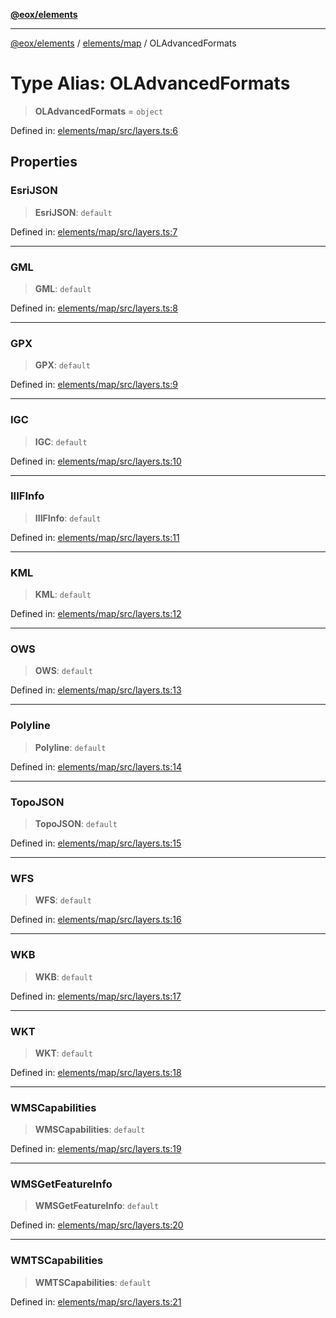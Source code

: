 [**@eox/elements**](../../../README.md)

***

[@eox/elements](../../../modules.md) / [elements/map](../README.md) / OLAdvancedFormats

# Type Alias: OLAdvancedFormats

> **OLAdvancedFormats** = `object`

Defined in: [elements/map/src/layers.ts:6](https://github.com/EOX-A/EOxElements/blob/2959304700f39ffdecbdb918952cf7500528a204/elements/map/src/layers.ts#L6)

## Properties

### EsriJSON

> **EsriJSON**: `default`

Defined in: [elements/map/src/layers.ts:7](https://github.com/EOX-A/EOxElements/blob/2959304700f39ffdecbdb918952cf7500528a204/elements/map/src/layers.ts#L7)

***

### GML

> **GML**: `default`

Defined in: [elements/map/src/layers.ts:8](https://github.com/EOX-A/EOxElements/blob/2959304700f39ffdecbdb918952cf7500528a204/elements/map/src/layers.ts#L8)

***

### GPX

> **GPX**: `default`

Defined in: [elements/map/src/layers.ts:9](https://github.com/EOX-A/EOxElements/blob/2959304700f39ffdecbdb918952cf7500528a204/elements/map/src/layers.ts#L9)

***

### IGC

> **IGC**: `default`

Defined in: [elements/map/src/layers.ts:10](https://github.com/EOX-A/EOxElements/blob/2959304700f39ffdecbdb918952cf7500528a204/elements/map/src/layers.ts#L10)

***

### IIIFInfo

> **IIIFInfo**: `default`

Defined in: [elements/map/src/layers.ts:11](https://github.com/EOX-A/EOxElements/blob/2959304700f39ffdecbdb918952cf7500528a204/elements/map/src/layers.ts#L11)

***

### KML

> **KML**: `default`

Defined in: [elements/map/src/layers.ts:12](https://github.com/EOX-A/EOxElements/blob/2959304700f39ffdecbdb918952cf7500528a204/elements/map/src/layers.ts#L12)

***

### OWS

> **OWS**: `default`

Defined in: [elements/map/src/layers.ts:13](https://github.com/EOX-A/EOxElements/blob/2959304700f39ffdecbdb918952cf7500528a204/elements/map/src/layers.ts#L13)

***

### Polyline

> **Polyline**: `default`

Defined in: [elements/map/src/layers.ts:14](https://github.com/EOX-A/EOxElements/blob/2959304700f39ffdecbdb918952cf7500528a204/elements/map/src/layers.ts#L14)

***

### TopoJSON

> **TopoJSON**: `default`

Defined in: [elements/map/src/layers.ts:15](https://github.com/EOX-A/EOxElements/blob/2959304700f39ffdecbdb918952cf7500528a204/elements/map/src/layers.ts#L15)

***

### WFS

> **WFS**: `default`

Defined in: [elements/map/src/layers.ts:16](https://github.com/EOX-A/EOxElements/blob/2959304700f39ffdecbdb918952cf7500528a204/elements/map/src/layers.ts#L16)

***

### WKB

> **WKB**: `default`

Defined in: [elements/map/src/layers.ts:17](https://github.com/EOX-A/EOxElements/blob/2959304700f39ffdecbdb918952cf7500528a204/elements/map/src/layers.ts#L17)

***

### WKT

> **WKT**: `default`

Defined in: [elements/map/src/layers.ts:18](https://github.com/EOX-A/EOxElements/blob/2959304700f39ffdecbdb918952cf7500528a204/elements/map/src/layers.ts#L18)

***

### WMSCapabilities

> **WMSCapabilities**: `default`

Defined in: [elements/map/src/layers.ts:19](https://github.com/EOX-A/EOxElements/blob/2959304700f39ffdecbdb918952cf7500528a204/elements/map/src/layers.ts#L19)

***

### WMSGetFeatureInfo

> **WMSGetFeatureInfo**: `default`

Defined in: [elements/map/src/layers.ts:20](https://github.com/EOX-A/EOxElements/blob/2959304700f39ffdecbdb918952cf7500528a204/elements/map/src/layers.ts#L20)

***

### WMTSCapabilities

> **WMTSCapabilities**: `default`

Defined in: [elements/map/src/layers.ts:21](https://github.com/EOX-A/EOxElements/blob/2959304700f39ffdecbdb918952cf7500528a204/elements/map/src/layers.ts#L21)
